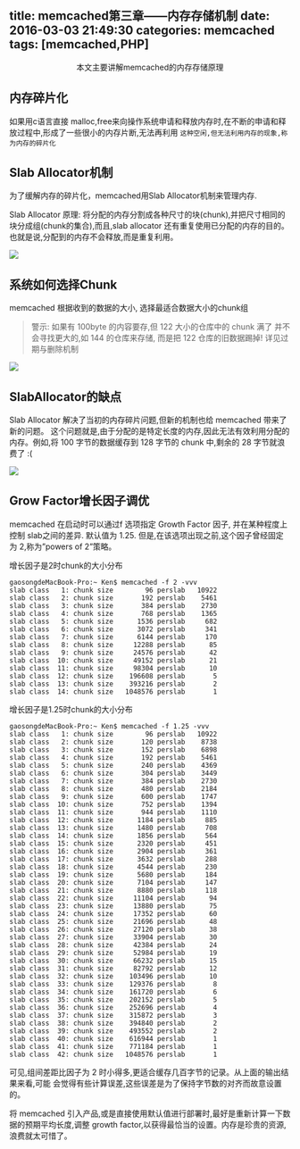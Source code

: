 title: memcached第三章——内存存储机制
date: 2016-03-03 21:49:30
categories: memcached
tags: [memcached,PHP]
---

<center>本文主要讲解memcached的内存存储原理</center>

<!--more-->



## 内存碎片化

如果用c语言直接 malloc,free来向操作系统申请和释放内存时,在不断的申请和释放过程中,形成了一些很小的内存片断,无法再利用
`这种空闲,但无法利用内存的现象,称为内存的碎片化`

## Slab Allocator机制

为了缓解内存的碎片化，memcached用Slab Allocator机制来管理内存.

Slab Allocator 原理: 
将分配的内存分割成各种尺寸的块(chunk),并把尺寸相同的块分成组(chunk的集合),而且,slab allocator 还有重复使用已分配的内存的目的。也就是说,分配到的内存不会释放,而是重复利用。

![](1.png)

## 系统如何选择Chunk

memcached 根据收到的数据的大小, 选择最适合数据大小的chunk组
>警示:
如果有 100byte 的内容要存,但 122 大小的仓库中的 chunk 满了 并不会寻找更大的,如 144 的仓库来存储,
而是把 122 仓库的旧数据踢掉! 详见过期与删除机制 

![](2.png)

## SlabAllocator的缺点

Slab Allocator 解决了当初的内存碎片问题,但新的机制也给 memcached 带来了新的问题。
这个问题就是,由于分配的是特定长度的内存,因此无法有效利用分配的内存。例如,将 100 字节的数据缓存到 128 字节的 chunk 中,剩余的 28 字节就浪费了 :(

![](2.png)


## Grow Factor增长因子调优

memcached 在启动时可以通过­f 选项指定 Growth Factor 因子, 并在某种程度上控制 slab之间的差异. 默认值为 1.25. 但是,在该选项出现之前,这个因子曾经固定为 2,称为”powers of 2”策略。

增长因子是2时chunk的大小分布

```
gaosongdeMacBook-Pro:~ Ken$ memcached -f 2 -vvv
slab class   1: chunk size        96 perslab   10922
slab class   2: chunk size       192 perslab    5461
slab class   3: chunk size       384 perslab    2730
slab class   4: chunk size       768 perslab    1365
slab class   5: chunk size      1536 perslab     682
slab class   6: chunk size      3072 perslab     341
slab class   7: chunk size      6144 perslab     170
slab class   8: chunk size     12288 perslab      85
slab class   9: chunk size     24576 perslab      42
slab class  10: chunk size     49152 perslab      21
slab class  11: chunk size     98304 perslab      10
slab class  12: chunk size    196608 perslab       5
slab class  13: chunk size    393216 perslab       2
slab class  14: chunk size   1048576 perslab       1
```

增长因子是1.25时chunk的大小分布

```
gaosongdeMacBook-Pro:~ Ken$ memcached -f 1.25 -vvv
slab class   1: chunk size        96 perslab   10922
slab class   2: chunk size       120 perslab    8738
slab class   3: chunk size       152 perslab    6898
slab class   4: chunk size       192 perslab    5461
slab class   5: chunk size       240 perslab    4369
slab class   6: chunk size       304 perslab    3449
slab class   7: chunk size       384 perslab    2730
slab class   8: chunk size       480 perslab    2184
slab class   9: chunk size       600 perslab    1747
slab class  10: chunk size       752 perslab    1394
slab class  11: chunk size       944 perslab    1110
slab class  12: chunk size      1184 perslab     885
slab class  13: chunk size      1480 perslab     708
slab class  14: chunk size      1856 perslab     564
slab class  15: chunk size      2320 perslab     451
slab class  16: chunk size      2904 perslab     361
slab class  17: chunk size      3632 perslab     288
slab class  18: chunk size      4544 perslab     230
slab class  19: chunk size      5680 perslab     184
slab class  20: chunk size      7104 perslab     147
slab class  21: chunk size      8880 perslab     118
slab class  22: chunk size     11104 perslab      94
slab class  23: chunk size     13880 perslab      75
slab class  24: chunk size     17352 perslab      60
slab class  25: chunk size     21696 perslab      48
slab class  26: chunk size     27120 perslab      38
slab class  27: chunk size     33904 perslab      30
slab class  28: chunk size     42384 perslab      24
slab class  29: chunk size     52984 perslab      19
slab class  30: chunk size     66232 perslab      15
slab class  31: chunk size     82792 perslab      12
slab class  32: chunk size    103496 perslab      10
slab class  33: chunk size    129376 perslab       8
slab class  34: chunk size    161720 perslab       6
slab class  35: chunk size    202152 perslab       5
slab class  36: chunk size    252696 perslab       4
slab class  37: chunk size    315872 perslab       3
slab class  38: chunk size    394840 perslab       2
slab class  39: chunk size    493552 perslab       2
slab class  40: chunk size    616944 perslab       1
slab class  41: chunk size    771184 perslab       1
slab class  42: chunk size   1048576 perslab       1
```

可见,组间差距比因子为 2 时小得多,更适合缓存几百字节的记录。从上面的输出结果来看,可能 会觉得有些计算误差,这些误差是为了保持字节数的对齐而故意设置的。 

将 memcached 引入产品,或是直接使用默认值进行部署时,最好是重新计算一下数据的预期平均长度,调整 growth factor,以获得最恰当的设置。内存是珍贵的资源,浪费就太可惜了。 










 
